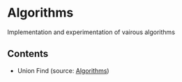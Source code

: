 # Algorithms
Implementation and experimentation of vairous algorithms

## Contents
- Union Find (source: [Algorithms](https://algs4.cs.princeton.edu/home/))
